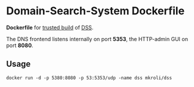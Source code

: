 Domain-Search-System Dockerfile
===============================
**Dockerfile** for [trusted build](https://index.docker.io/u/mkroli/dss/) of [DSS].

The DNS frontend listens internally on port **5353**, the HTTP-admin GUI on port **8080**.


Usage
-----
```
docker run -d -p 5380:8080 -p 53:5353/udp -name dss mkroli/dss
```

[DSS]:https://github.com/mkroli/domain-search-system

